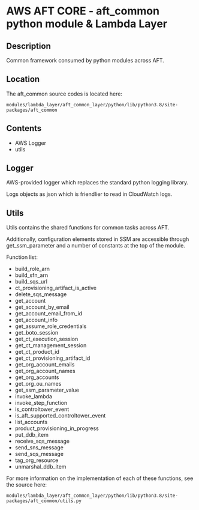 # AWS AFT CORE - aft_common python module & Lambda Layer

## Description

Common framework consumed by python modules across AFT.

## Location 

The aft_common source codes is located here:

```modules/lambda_layer/aft_common_layer/python/lib/python3.8/site-packages/aft_common```

## Contents

* AWS Logger
* utils

## Logger

AWS-provided logger which replaces the standard python logging library.

Logs objects as json which is friendlier to read in CloudWatch logs.

## Utils

Utils contains the shared functions for common tasks across AFT.

Additionally, configuration elements stored in SSM are accessible through get_ssm_parameter and a number of constants at the top of the module.

Function list:

* build_role_arn
* build_sfn_arn
* build_sqs_url
* ct_provisioning_artifact_is_active
* delete_sqs_message
* get_account
* get_account_by_email
* get_account_email_from_id
* get_account_info
* get_assume_role_credentials
* get_boto_session
* get_ct_execution_session
* get_ct_management_session
* get_ct_product_id
* get_ct_provisioning_artifact_id
* get_org_account_emails
* get_org_account_names
* get_org_accounts
* get_org_ou_names
* get_ssm_parameter_value
* invoke_lambda
* invoke_step_function
* is_controltower_event
* is_aft_supported_controltower_event
* list_accounts
* product_provisioning_in_progress
* put_ddb_item
* receive_sqs_message
* send_sns_message
* send_sqs_message
* tag_org_resource
* unmarshal_ddb_item

For more information on the implementation of each of these functions, see the source here:

```modules/lambda_layer/aft_common_layer/python/lib/python3.8/site-packages/aft_common/utils.py```

